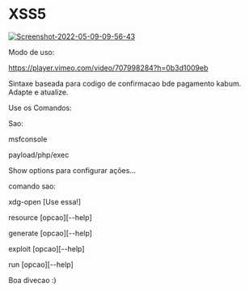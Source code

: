 # XSS5

<a href="https://ibb.co/vjs2DL4"><img src="https://i.ibb.co/BC48wT2/Screenshot-2022-05-09-09-56-43.png" alt="Screenshot-2022-05-09-09-56-43" border="0"></a>


Modo de uso:

https://player.vimeo.com/video/707998284?h=0b3d1009eb


Sintaxe baseada para codigo de confirmacao bde pagamento kabum. Adapte e atualize.


Use os Comandos:


Sao:


msfconsole


payload/php/exec


Show options para configurar ações...


comando sao:


xdg-open [Use essa!]



resource [opcao][--help]



generate [opcao][--help]



exploit [opcao][--help]


run [opcao][--help]


Boa divecao :)
